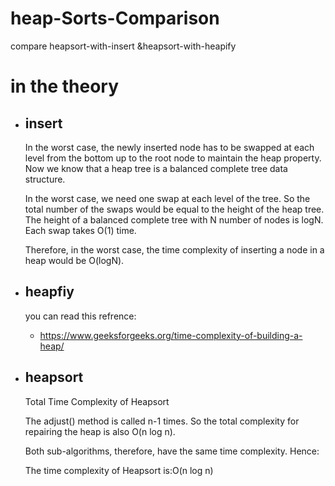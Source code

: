 
# heap-Sorts-Comparison
compare heapsort-with-insert &amp;heapsort-with-heapify

# in the theory
- ## insert 
  In the worst case, the newly inserted node has to be swapped at each level from the bottom up to the root node to maintain the heap property. Now we know that a heap tree is a balanced complete tree data structure.

  In the worst case, we need one swap at each level of the tree. So the total number of the swaps would be equal to the height of the heap tree. The height of a balanced complete tree with N number of nodes is logN. Each swap takes O(1) time.

  Therefore, in the worst case, the time complexity of inserting a node in a heap would be O(logN).
- ## heapfiy
  you can read this refrence:
  - https://www.geeksforgeeks.org/time-complexity-of-building-a-heap/
- ## heapsort
  Total Time Complexity of Heapsort

  The adjust() method is called n-1 times. So the total complexity for repairing the heap is also O(n log n).

  Both sub-algorithms, therefore, have the same time complexity. Hence:

  The time complexity of Heapsort is:O(n log n)
  

